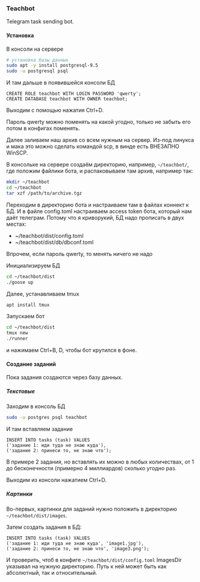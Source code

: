 ### Teachbot ###
Telegram task sending bot.


#### Установка ####
В консоли на сервере
```bash
# установка базы данных
sudo apt -y install postgresql-9.5
sudo -u postgresql psql  
```

И там дальше в появившейся консоли БД
```postgresql
CREATE ROLE teachbot WITH LOGIN PASSWORD 'qwerty';
CREATE DATABASE teachbot WITH OWNER teachbot;
```
Выходим с помощью нажатия Ctrl+D.

Пароль qwerty можно поменять на какой угодно,
только не забыть его потом в конфигах поменять.


Далее заливаем наш архив со всем нужным на сервер.
Из-под линукса и мака это можно сделать командой scp, 
в винде есть ВНЕЗАПНО WinSCP.


В консольке на сервере создаём директорию,
например, `~/teachbot/`,
где положим файлики бота, и распаковываем там архив,
например так:
```bash
mkdir ~/teachbot
cd ~/teachbot
tar xzf /path/to/archive.tgz 
```

Переходим в директорию бота и настраиваем там 
в файлах коннект к БД. И в файле config.toml 
настраиваем access token бота, который нам даёт телеграм.
Потому что я криворукий, БД надо прописать в двух местах:
* ~/teachbot/dist/config.toml
* ~/teachbot/dist/db/dbconf.toml

Впрочем, если пароль qwerty, то менять ничего не надо

Инициализируем БД
```bash
cd ~/teachbot/dist
./goose up
```

Далее, устанавливаем tmux
```bash
apt install tmux
```

Запускаем бот
```bash
cd ~/teachbot/dist
tmux new
./runner
```

и нажимаем Ctrl+B, D, чтобы бот крутился в фоне.


#### Создание заданий ####
Пока задания создаются через базу данных.
##### Текстовые #####
Заходим в консоль БД
```bash
sudo -u postgres psql teachbot
```
И там вставляем задание
```postgresql
INSERT INTO tasks (task) VALUES 
('задание 1: иди туда не знаю куда'),
('задание 2: принеси то, не знаю что');

```
В примере 2 задания, но вставлять их можно в любых количествах, от 1 до бесконечности 
(примерно 4 миллиардов) сколько угодно раз.

Выходим из консоли нажатием Ctrl+D.

##### Картинки #####
Во-первых, картинки для заданий нужно положить
в директорию `~/teachbot/dist/images`.

Затем создать задания в БД:
```postgresql
INSERT INTO tasks (task) VALUES 
('задание 1: иди туда не знаю куда', 'image1.jpg'),
('задание 2: принеси то, не знаю что', 'image3.png');
```
И проверить, чтоб в конфиге `~/teachbot/dist/config.toml` ImagesDir указывал на нужную директорию.
Путь к ней может быть как абсолютный, так и относительный.